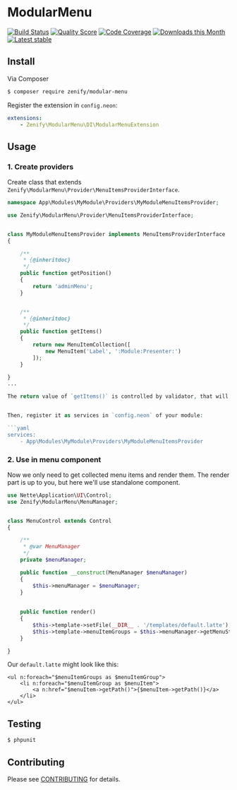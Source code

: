 # ModularMenu

[![Build Status](https://img.shields.io/travis/Zenify/ModularMenu.svg?style=flat-square)](https://travis-ci.org/Zenify/ModularMenu)
[![Quality Score](https://img.shields.io/scrutinizer/g/Zenify/ModularMenu.svg?style=flat-square)](https://scrutinizer-ci.com/g/Zenify/ModularMenu)
[![Code Coverage](https://img.shields.io/scrutinizer/coverage/g/Zenify/ModularMenu.svg?style=flat-square)](https://scrutinizer-ci.com/g/Zenify/ModularMenu)
[![Downloads this Month](https://img.shields.io/packagist/dm/zenify/modular-menu.svg?style=flat-square)](https://packagist.org/packages/zenify/modular-menu)
[![Latest stable](https://img.shields.io/packagist/v/zenify/modular-menu.svg?style=flat-square)](https://packagist.org/packages/zenify/modular-menu)


## Install

Via Composer

```sh
$ composer require zenify/modular-menu
```

Register the extension in `config.neon`:

```yaml
extensions:
	- Zenify\ModularMenu\DI\ModularMenuExtension
```


## Usage

### 1. Create providers

Create class that extends `Zenify\ModularMenu\Provider\MenuItemsProviderInterface`.

```php
namespace App\Modules\MyModule\Providers\MyModuleMenuItemsProvider;

use Zenify\ModularMenu\Provider\MenuItemsProviderInterface;


class MyModuleMenuItemsProvider implements MenuItemsProviderInterface
{

	/**
	 * {@inheritdoc}
	 */
	public function getPosition()
	{
		return 'adminMenu';
	}


	/**
	 * {@inheritdoc}
	 */
	public function getItems()
	{
		return new MenuItemCollection([
			new MenuItem('Label', ':Module:Presenter:')
		]);
	}

}
...

The return value of `getItems()` is controlled by validator, that will lead you in case of any error.


Then, register it as services in `config.neon` of your module:

```yaml
services:
	- App\Modules\MyModule\Providers\MyModuleMenuItemsProvider
```

### 2. Use in menu component

Now we only need to get collected menu items and render them.
The render part is up to you, but here we'll use standalone component.


```php
use Nette\Application\UI\Control;
use Zenify\ModularMenu\MenuManager;


class MenuControl extends Control
{

	/**
	 * @var MenuManager
	 */
	private $menuManager;

	public function __construct(MenuManager $menuManager)
	{
		$this->menuManager = $menuManager;
	}
	
	
	public function render()
	{
		$this->template->setFile(__DIR__ . '/templates/default.latte');
		$this->template->menuItemGroups = $this->menuManager->getMenuStructure('adminMenu');
	}

}
```

Our `default.latte` might look like this:

```twig
<ul n:foreach="$menuItemGroups as $menuItemGroup">
	<li n:foreach="$menuItemGroup as $menuItem">
		<a n:href="$menuItem->getPath()">{$menuItem->getPath()}</a>
	</li>
</ul>
```


## Testing

```sh
$ phpunit
```


## Contributing

Please see [CONTRIBUTING](CONTRIBUTING.md) for details.
